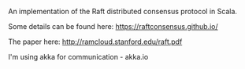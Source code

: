 An implementation of the Raft distributed consensus protocol in Scala.

Some details can be found here: https://raftconsensus.github.io/

The paper here: http://ramcloud.stanford.edu/raft.pdf

I'm using akka for communication - akka.io